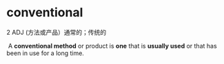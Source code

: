 # conventional

2 ADJ (方法或产品）通常的；传统的

​	A **conventional method** or product is **one** that is **usually used** or that has been in use for a long time.
